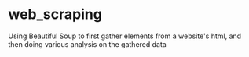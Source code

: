 # web_scraping
Using Beautiful Soup to first gather elements from a website's html, and then doing various analysis on the gathered data